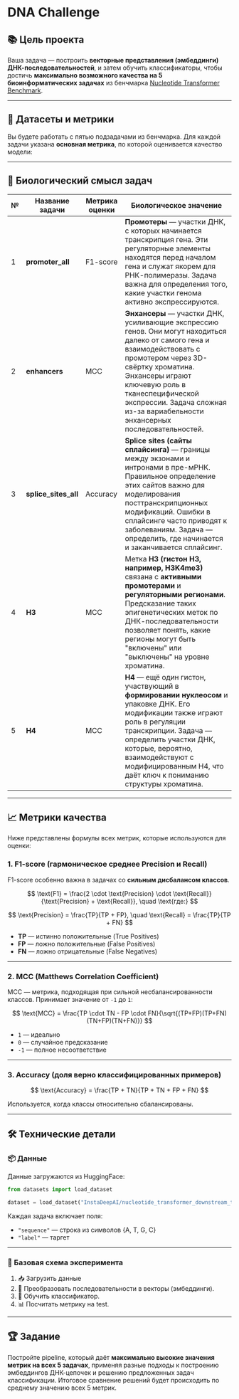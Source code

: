 # DNA Challenge

## 📚 Цель проекта

Ваша задача — построить **векторные представления (эмбеддинги) ДНК-последовательностей**, и затем обучить классификаторы, чтобы достичь **максимально возможного качества на 5 биоинформатических задачах** из бенчмарка [Nucleotide Transformer Benchmark](https://huggingface.co/datasets/InstaDeepAI/nucleotide_transformer_downstream_tasks).

---

## 🧪 Датасеты и метрики

Вы будете работать с пятью подзадачами из бенчмарка. Для каждой задачи указана **основная метрика**, по которой оценивается качество модели:

---

## 🧬 Биологический смысл задач

| №  | Название задачи      | Метрика оценки | Биологическое значение |
|----|----------------------|----------------|-------------------------|
| 1  | **promoter_all**     | F1-score       | **Промотеры** — участки ДНК, с которых начинается транскрипция гена. Эти регуляторные элементы находятся перед началом гена и служат якорем для РНК-полимеразы. Задача важна для определения того, какие участки генома активно экспрессируются. |
| 2  | **enhancers**        | MCC            | **Энхансеры** — участки ДНК, усиливающие экспрессию генов. Они могут находиться далеко от самого гена и взаимодействовать с промотером через 3D-свёртку хроматина. Энхансеры играют ключевую роль в тканеспецифической экспрессии. Задача сложная из-за вариабельности энхансерных последовательностей. |
| 3  | **splice_sites_all** | Accuracy       | **Splice sites (сайты сплайсинга)** — границы между экзонами и интронами в пре-мРНК. Правильное определение этих сайтов важно для моделирования посттранскрипционных модификаций. Ошибки в сплайсинге часто приводят к заболеваниям. Задача — определить, где начинается и заканчивается сплайсинг. |
| 4  | **H3**               | MCC            | Метка **H3 (гистон H3, например, H3K4me3)** связана с **активными промотерами** и **регуляторными регионами**. Предсказание таких эпигенетических меток по ДНК-последовательности позволяет понять, какие регионы могут быть "включены" или "выключены" на уровне хроматина. |
| 5  | **H4**               | MCC            | **H4** — ещё один гистон, участвующий в **формировании нуклеосом** и упаковке ДНК. Его модификации также играют роль в регуляции транскрипции. Задача — определить участки ДНК, которые, вероятно, взаимодействуют с модифицированным H4, что даёт ключ к пониманию структуры хроматина. |

---

## 📈 Метрики качества

Ниже представлены формулы всех метрик, которые используются для оценки:

### 1. **F1-score (гармоническое среднее Precision и Recall)**

F1-score особенно важна в задачах со **сильным дисбалансом классов**.

$$
\text{F1} = \frac{2 \cdot \text{Precision} \cdot \text{Recall}}{\text{Precision} + \text{Recall}}, \quad \text{где:}
$$

$$
\text{Precision} = \frac{TP}{TP + FP}, \quad \text{Recall} = \frac{TP}{TP + FN}
$$

- **TP** — истинно положительные (True Positives)
- **FP** — ложно положительные (False Positives)
- **FN** — ложно отрицательные (False Negatives)

---

### 2. **MCC (Matthews Correlation Coefficient)**

MCC — метрика, подходящая при сильной несбалансированности классов. Принимает значение от `-1` до `1`:

$$
\text{MCC} = \frac{TP \cdot TN - FP \cdot FN}{\sqrt{(TP+FP)(TP+FN)(TN+FP)(TN+FN)}}
$$

- `1` — идеально
- `0` — случайное предсказание
- `-1` — полное несоответствие

---

### 3. **Accuracy (доля верно классифицированных примеров)**

$$
\text{Accuracy} = \frac{TP + TN}{TP + TN + FP + FN}
$$

Используется, когда классы относительно сбалансированы.

---

## 🛠️ Технические детали

### 📦 Данные

Данные загружаются из HuggingFace:

```python
from datasets import load_dataset

dataset = load_dataset("InstaDeepAI/nucleotide_transformer_downstream_tasks", "promoter_all")
```

Каждая задача включает поля:
- `"sequence"` — строка из символов {A, T, G, C}
- `"label"` — таргет

---

### 🧪 Базовая схема эксперимента

1. 📥 Загрузить данные
2. 🧬 Преобразовать последовательности в векторы (эмбеддинги).
3. 🤖 Обучить классификатор.
4. 📊 Посчитать метрику на test.

---

## 🏆 Задание

Постройте pipeline, который даёт **максимально высокие значения метрик на всех 5 задачах**, применяя разные подходы к построению эмбеддингов ДНК-цепочек и решению предложенных задач классификации. Итоговое сравнение решений будет происходить по среднему значению всех 5 метрик.
